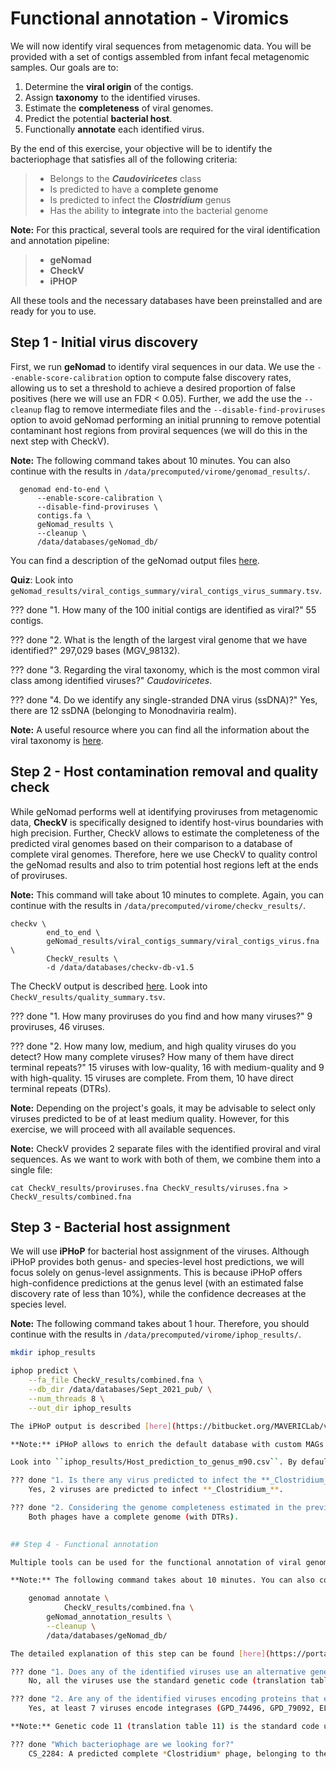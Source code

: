 # Functional annotation - Viromics

We will now identify viral sequences from metagenomic data. You will be provided with a set of contigs assembled from infant fecal metagenomic samples. Our goals are to:

1. Determine the **viral origin** of the contigs.
2. Assign **taxonomy** to the identified viruses.
3. Estimate the **completeness** of viral genomes.
4. Predict the potential **bacterial host**.
5. Functionally **annotate** each identified virus.


By the end of this exercise, your objective will be to identify the bacteriophage that satisfies all of the following criteria:  
> - Belongs to the ***Caudoviricetes*** class  
> - Is predicted to have a **complete genome**  
> - Is predicted to infect the ***Clostridium*** genus  
> - Has the ability to **integrate** into the bacterial genome  
  

**Note:** For this practical, several tools are required for the viral identification and annotation pipeline:  
> - **geNomad**  
> - **CheckV**  
> - **iPHOP**  


All these tools and the necessary databases have been preinstalled and are ready for you to use.


## Step 1 - Initial virus discovery

First, we run **geNomad** to identify viral sequences in our data. We use the ``--enable-score-calibration`` option to compute false discovery rates, allowing us to set a threshold to achieve a desired proportion of false positives (here we will use an FDR < 0.05). Further, we add the use the ``--cleanup`` flag to remove intermediate files and the ``--disable-find-proviruses`` option to avoid geNomad performing an initial prunning to remove potential contaminant host regions from proviral sequences (we will do this in the next step with CheckV). 

**Note:** The following command takes about 10 minutes. You can also continue with the results in ``/data/precomputed/virome/genomad_results/``.

      genomad end-to-end \
          --enable-score-calibration \
          --disable-find-proviruses \
          contigs.fa \
          geNomad_results \
          --cleanup \
          /data/databases/geNomad_db/


You can find a description of the geNomad output files [here](https://github.com/jiarong/VirSorter2#detailed-description-on-output-files).

**Quiz**: Look into ``geNomad_results/viral_contigs_summary/viral_contigs_virus_summary.tsv``. 

??? done "1. How many of the 100 initial contigs are identified as viral?"
    55 contigs.
    
??? done "2. What is the length of the largest viral genome that we have identified?"
    297,029 bases (MGV_98132).

??? done "3. Regarding the viral taxonomy, which is the most common viral class among identified viruses?"
    *Caudoviricetes*.

??? done "4. Do we identify any single-stranded DNA virus (ssDNA)?"
    Yes, there are 12 ssDNA (belonging to Monodnaviria realm).     

**Note:** A useful resource where you can find all the information about the viral taxonomy is [here](https://ictv.global/taxonomy).  

## Step 2 - Host contamination removal and quality check

While geNomad performs well at identifying proviruses from metagenomic data, **CheckV** is specifically designed to identify host-virus boundaries with high precision. Further, CheckV allows to estimate the completeness of the predicted viral genomes based on their comparison to a database of complete viral genomes. Therefore, here we use CheckV to quality control the geNomad results and also to trim potential host regions left at the ends of proviruses. 

**Note:** This command will take about 10 minutes to complete. Again, you can continue with the results in ``/data/precomputed/virome/checkv_results/``.

	checkv \
            end_to_end \
            geNomad_results/viral_contigs_summary/viral_contigs_virus.fna \
            CheckV_results \
            -d /data/databases/checkv-db-v1.5


The CheckV output is described [here](https://bitbucket.org/berkeleylab/checkv/src/master/). Look into ``CheckV_results/quality_summary.tsv``.

??? done "1. How many proviruses do you find and how many viruses?"
    9 proviruses, 46 viruses.

??? done "2. How many low, medium, and high quality viruses do you detect? How many complete viruses? How many of them have direct terminal repeats?"
    15 viruses with low-quality, 16 with medium-quality and 9 with high-quality.
    15 viruses are complete. From them, 10 have direct terminal repeats (DTRs).

**Note:** Depending on the project's goals, it may be advisable to select only viruses predicted to be of at least medium quality. However, for this exercise, we will proceed with all available sequences.

**Note:** CheckV provides 2 separate files with the identified proviral and viral sequences. As we want to work with both of them, we combine them into a single file: 

    cat CheckV_results/proviruses.fna CheckV_results/viruses.fna > CheckV_results/combined.fna


## Step 3 - Bacterial host assignment

We will use **iPHoP** for bacterial host assignment of the viruses. Although iPHoP provides both genus- and species-level host predictions, we will focus solely on genus-level assignments. This is because iPHoP offers high-confidence predictions at the genus level (with an estimated false discovery rate of less than 10%), while the confidence decreases at the species level.

**Note:** The following command takes about 1 hour. Therefore, you should continue with the results in ``/data/precomputed/virome/iphop_results/``.
```bash
mkdir iphop_results

iphop predict \
    --fa_file CheckV_results/combined.fna \
    --db_dir /data/databases/Sept_2021_pub/ \
    --num_threads 8 \
    --out_dir iphop_results

The iPHoP output is described [here](https://bitbucket.org/MAVERICLab/vcontact2/wiki/Home](https://bitbucket.org/srouxjgi/iphop/src/main/#markdown-header-main-output-files)). 

**Note:** iPHoP allows to enrich the default database with custom MAGs to improve the host assignment of the viruses.

Look into ``iphop_results/Host_prediction_to_genus_m90.csv``. By default, all virus-host pairs for which the confidence score is higher than the selected cutoff (default = 90) are included. For this exercise, consider only the top hit for each virus (prediction with highest confidence score):

??? done "1. Is there any virus predicted to infect the **_Clostridium_** genus?"
    Yes, 2 viruses are predicted to infect **_Clostridium_**.

??? done "2. Considering the genome completeness estimated in the previous step, which of these **_Clostridium_** phages is predicted to have a complete genome?"
    Both phages have a complete genome (with DTRs).
    

## Step 4 - Functional annotation

Multiple tools can be used for the functional annotation of viral genomes. Here, we will use **geNomad** (annotate module) to retrieve the annotations for each of the proteins in our predicted viral genomes.

**Note:** The following command takes about 10 minutes. You can also continue with the results in ``/data/precomputed/virome/genomad_annotation_results/``.

	genomad annotate \
            CheckV_results/combined.fna \
	    geNomad_annotation_results \
	    --cleanup \
	    /data/databases/geNomad_db/

The detailed explanation of this step can be found [here](https://portal.nersc.gov/genomad/pipeline.html#annotate). Check now the ``geNomad_annotation_results/combined_annotate/combined_genes.tsv`` file:

??? done "1. Does any of the identified viruses use an alternative genetic code?"
    No, all the viruses use the standard genetic code (translation table 11).

??? done "2. Are any of the identified viruses encoding proteins that enable integration into the bacterial genome (integrases)?"
    Yes, at least 7 viruses encode integrases (GPD_74496, GPD_79092, ELGV_14024, CS_100, CS_659, CS_1726 and CS_2284)  

**Note:** Genetic code 11 (translation table 11) is the standard code used for Bacteria, Archaea, prokaryotic viruses and chloroplast proteins.

??? done "Which bacteriophage are we looking for?"
    CS_2284: A predicted complete *Clostridium* phage, belonging to the *Caudoviricetes* class, that can integrate into the host genome.







